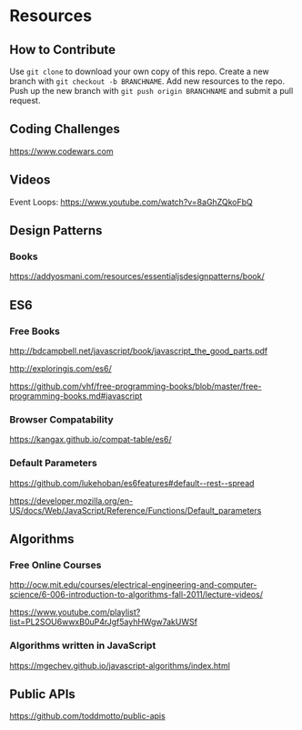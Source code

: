 # Resources

## How to Contribute

Use `git clone` to download your own copy of this repo. Create a new branch with `git checkout -b BRANCHNAME`. Add new resources to the repo. Push up the new branch with `git push origin BRANCHNAME` and submit a pull request.

## Coding Challenges

https://www.codewars.com

## Videos

Event Loops: https://www.youtube.com/watch?v=8aGhZQkoFbQ

## Design Patterns

### Books

https://addyosmani.com/resources/essentialjsdesignpatterns/book/

## ES6

### Free Books

http://bdcampbell.net/javascript/book/javascript_the_good_parts.pdf

http://exploringjs.com/es6/

https://github.com/vhf/free-programming-books/blob/master/free-programming-books.md#javascript

### Browser Compatability

https://kangax.github.io/compat-table/es6/

### Default Parameters

https://github.com/lukehoban/es6features#default--rest--spread

https://developer.mozilla.org/en-US/docs/Web/JavaScript/Reference/Functions/Default_parameters

## Algorithms

### Free Online Courses

http://ocw.mit.edu/courses/electrical-engineering-and-computer-science/6-006-introduction-to-algorithms-fall-2011/lecture-videos/

https://www.youtube.com/playlist?list=PL2SOU6wwxB0uP4rJgf5ayhHWgw7akUWSf

### Algorithms written in JavaScript

https://mgechev.github.io/javascript-algorithms/index.html

## Public APIs

https://github.com/toddmotto/public-apis
